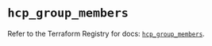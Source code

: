 # `hcp_group_members`

Refer to the Terraform Registry for docs: [`hcp_group_members`](https://registry.terraform.io/providers/hashicorp/hcp/0.106.0/docs/resources/group_members).
